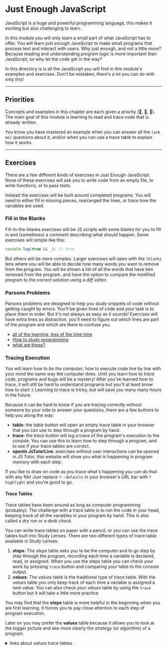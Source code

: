 # Just Enough JavaScript

JavaScript is a huge and powerful programming language, this makes it exciting but also challenging to learn.

In this module you will only learn a small part of what JavaScript has to offer. You will learn _just enough_ JavaScript to make small programs that process text and interact with users. Why just enough, and not a little more? Because reading and understanding program logic is more important than JavaScript, so why let the code get in the way?

In this directory is is all the JavaScript you will find in this module's examples and exercises. Don't be mistaken, there's a lot you can do with only this!

---

## Priorities

Concepts and examples in this chapter are each given a priority (🥚, 🐣, 🐥). The main goal of this module is learning to read and trace code that is already written.

You know you have mastered an example when you can answer all the `[ask me]` questions about it, and/or when you can use a trace table to explain how it works.

---

## Exercises

There are a few different kinds of exercises in Just Enough JavaScript. None of these exercises will ask you to write code from an empty file, to write functions, or to pass tests.

Instead the exercises will be built around completed programs. You will need to either fill in missing pieces, rearranged the lines, or trace how the variables are used.

### Fill in the Blanks

Fill-in-the-blanks exercises will be JS scripts with some blanks for you to fill in and (sometimes) a comment describing what should happen. Some exercises will simple like this:

```js
console.log(true && _); // true
```

But others will be more complex. Larger exercises will open with the `?blanks` lens where you will be able to decide how many words you want to remove from the program. You will be shown a list of all the words that have ben removed from the program, and have the option to compare the modified program to the correct solution using a _diff editor_.

### Parsons Problems

Parsons problems are designed to help you study snippets of code without getting caught by errors. You'll be given lines of code and your task is to place them in order. But it's not always as easy as it sounds!
Exercises will have extra lines as distraction, you'll need to figure out which lines are part of the program and which are there to confuse you.

- [all of the learning, less of the time time](https://computinged.wordpress.com/2017/11/17/parsons-problems-have-same-learning-gains-as-writing-or-fixing-code-in-less-time-koli-calling-2017-preview)
- [How to study programming](https://medium.com/swlh/how-to-study-computer-programming-parsons-problems-2bfdefabfd86)
- [what are these?](https://georgejmount.com/parsons-problems/)

### Tracing Execution

You will learn how to _be the computer_, how to execute code line by line with your mind the same way the computer does. Until you learn how to _trace_ code, programs and bugs will be a mystery! After you've learned how to trace, it will still be hard to understand programs but you'll at least know how to start :) Learning to trace is tricky, but will save you many many hours in the future.

Because it can be hard to know if you are tracing correctly without someone by your side to answer your questions, there are a few buttons to help you along the way:

- **table**: the _table_ button will open an empty trace table in your browser that you can use to step through a program by hand.
- **trace**: the _trace_ button will log a trace of the program's execution to the console. You can use this to learn how to step through a program, and to see if your trace tables are correct.
- **openIn JsTutorLive**: exercises without user interactions can be opened in JS Tutor, this website will show you what is happening in program memory with each step.

If you like to draw on code as you trace what's happening you can do that with any file! Just replace `?--defaults` in your browser's URL bar with `?highlight` and you're good to go.

#### Trace Tables

Trace tables have been around as long as computer programming (probably). The challenge with a trace table is to run the code in your head, keeping track of all the variables in your program by hand. This is also called a _dry run_ or a _desk check_.

You can write trace tables on paper with a pencil, or you can use the trace tables built into Study Lenses. There are two different types of trace table available in Study Lenses:

1. **steps**: The _steps_ table asks you to be the computer and to go step by step through the program, recording each time a variable is declared, read, or assigned. When you use the steps table you can check your work by pressing `trace` button and comparing your table to the console output.
2. **values**: The _values_ table is the traditional type of trace table. With the _values_ table you only keep track of each time a variable is assigned a new value. You can also check your _values_ table by using the `trace` button but it will take a little more practice

You may find that the **steps** table is more helpful in the beginning when you are first learning. It forces you to pay close attention to each step of program execution.

Later on you may prefer the **values** table because it allows you to look at the bigger picture and see more clearly the _strategy_ (or _algorithm_) of a program.

<details>
<summary>links about <em>values</em> trace tables</summary>
<br>

- videos
  - [TeamComputing](https://www.youtube.com/watch?v=DyeVR1zb7Jo)
  - [Computer Science Tutorials](https://www.youtube.com/watch?v=UbANyxE7pGE)
  - [Chris Mayfield](https://www.youtube.com/watch?v=tJGrie7k97c)
  - [Revise Computer Science](https://www.youtube.com/watch?v=dzYlncc72O0)
  - [5 Minutes to Code: Programming Basics "Trace Tables"](https://www.youtube.com/watch?v=i2qLAVBUERs)
- articles
  - [akxl - Desk Checking](https://www.akxl.org/JavaProgramming1/TraceTables.htm)
  - [101computing](https://www.101computing.net/using-trace-tables/), [online table](https://www.101computing.net/trace-table/)
  - [ibcomputerscience](https://ibcomputerscience.xyz/trace-tables/)
  - [wikipedia](https://en.wikipedia.org/wiki/Trace_table)
  - [bits of bytes](https://www.bitsofbytes.co/trace-tables.html)

</details>
